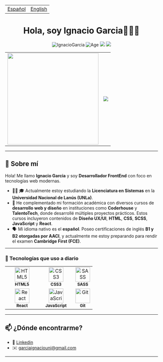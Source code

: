<table align="center">
  <tr>
    <td>
      <a href="https://github.com/Ignacio-Joaquin-Garcia">Español</a>
    </td>
    <td>
      <a href="https://github.com/Ignacio-Joaquin-Garcia/ignacio-joaquin-garcia/blob/main/README_ENGLISH.md">English</a>
    </td>
  </tr>
</table>

<h1 align="center">Hola, soy Ignacio Garcia👨🏻‍💻</h1>
 <p align="center"> 
    <img src="https://komarev.com/ghpvc/?username=Ignacio-Joaquin-Garcia&label=Profile%20views&color=0e75b6&style=flat" alt="IgnacioGarcia" /> 
    <img src="https://img.shields.io/badge/Age-19-blue" alt="Age">
    <img src="https://img.shields.io/badge/Focus-Front End%20-brightgreen" />
    <img src="https://img.shields.io/badge/Lives-Argentina-success" />
</p>
<div align="center">


<table>
  <tr>
    <td>
      <img src="https://i.imgur.com/3Q4HADN.gif" width="300px" />
    </td>
    <td>
      <img src="https://github-readme-stats.vercel.app/api/top-langs/?username=Ignacio-Joaquin-Garcia&layout=pie" />
    </td>
  </tr>
</table>


</div>


---

## 🙋 Sobre mí

Hola! Me llamo **Ignacio Garcia** y soy **Desarrollador FrontEnd** con foco en tecnologías web modernas.

- 👨‍💻 🎓 Actualmente estoy estudiando la **Licenciatura en Sistemas** en la **Universidad Nacional de Lanús (UNLa)**.
- 🧠 He complementado mi formación académica con diversos cursos de **desarrollo web y diseño** en instituciones como **Coderhouse** y **TalentoTech**, donde desarrollé múltiples proyectos prácticos. Estos cursos incluyeron contenidos de **Diseño UX/UI**, **HTML**, **CSS**, **SCSS**, **JavaScript** y **React**.
- 🗣️ Mi idioma nativo es el **español**. Poseo certificaciones de inglés **B1 y B2 otorgadas por AACI**, y actualmente me estoy preparando para rendir el examen **Cambridge First (FCE)**.

---

<h3>💼 Tecnologías que uso a diario</h3>

<table>
  <tr>
    <td align="center" width="96">
      <img src="https://cdn.svgporn.com/logos/html-5.svg" height="48px" alt="HTML5" /><br/>
      <sub><b>HTML5</b></sub>
    </td>
    <td align="center" width="96">
      <img src="https://cdn.worldvectorlogo.com/logos/css-3.svg" height="48px" alt="CSS3" /><br/>
      <sub><b>CSS3</b></sub>
    </td>
    <td align="center">
      <img src="https://upload.wikimedia.org/wikipedia/commons/9/96/Sass_Logo_Color.svg" height="48px" alt="SASS" /><br/>
      <sub><b>SASS</b></sub>
    </td>
  </tr>
  <tr>
    <td align="center">
      <img src="https://cdn.worldvectorlogo.com/logos/react-2.svg" height="48px" alt="React" /><br/>
      <sub><b>React</b></sub>
    </td>
    <td align="center">
      <img src="https://cdn.svgporn.com/logos/javascript.svg" height="48px" alt="JavaScript" /><br/>
      <sub><b>JavaScript</b></sub>
    </td>
    <td align="center">
      <img src="https://cdn.svgporn.com/logos/git-icon.svg" height="48px" alt="Git" /><br/>
      <sub><b>Git</b></sub>
    </td>
  </tr>
</table>


---

## 📫 ¿Dónde encontrarme?

- 💼 [Linkedin](www.linkedin.com/in/ignaciogarcia-webdeveloper)
- ✉️ garciaignaciouni@gmail.com

---
